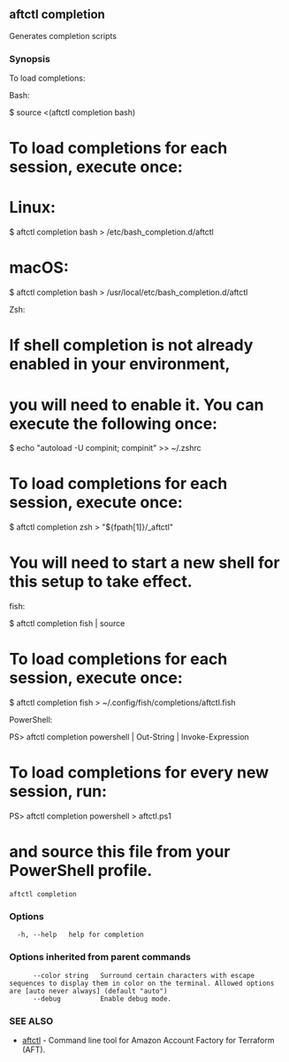 ## aftctl completion

Generates completion scripts

### Synopsis

To load completions:

Bash:

  $ source <(aftctl completion bash)

  # To load completions for each session, execute once:
  # Linux:
  $ aftctl completion bash > /etc/bash_completion.d/aftctl
  # macOS:
  $ aftctl completion bash > /usr/local/etc/bash_completion.d/aftctl

Zsh:

  # If shell completion is not already enabled in your environment,
  # you will need to enable it.  You can execute the following once:

  $ echo "autoload -U compinit; compinit" >> ~/.zshrc

  # To load completions for each session, execute once:
  $ aftctl completion zsh > "${fpath[1]}/_aftctl"

  # You will need to start a new shell for this setup to take effect.

fish:

  $ aftctl completion fish | source

  # To load completions for each session, execute once:
  $ aftctl completion fish > ~/.config/fish/completions/aftctl.fish

PowerShell:

  PS> aftctl completion powershell | Out-String | Invoke-Expression

  # To load completions for every new session, run:
  PS> aftctl completion powershell > aftctl.ps1
  # and source this file from your PowerShell profile.


```
aftctl completion
```

### Options

```
  -h, --help   help for completion
```

### Options inherited from parent commands

```
      --color string   Surround certain characters with escape sequences to display them in color on the terminal. Allowed options are [auto never always] (default "auto")
      --debug          Enable debug mode.
```

### SEE ALSO

* [aftctl](aftctl.md)	 - Command line tool for Amazon Account Factory for Terraform (AFT).

